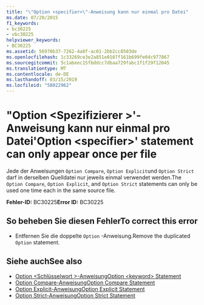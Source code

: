 ```yaml
---
title: "\"Option <specifier>\"-Anweisung kann nur einmal pro Datei"
ms.date: 07/20/2015
f1_keywords:
- bc30225
- vbc30225
helpviewer_keywords:
- BC30225
ms.assetid: 56970b37-7262-4a8f-ac01-2bb2cc8503de
ms.openlocfilehash: 1c33269ce3e2a851e0107f161b699fe04c977867
ms.sourcegitcommit: 5c1abeec15fbddcc7dbaa729fabc1f1f29f12045
ms.translationtype: MT
ms.contentlocale: de-DE
ms.lasthandoff: 03/15/2019
ms.locfileid: "58022962"
---
```

# <a name="option-specifier-statement-can-only-appear-once-per-file"></a><span data-ttu-id="b9498-102">"Option \<Spezifizierer >'-Anweisung kann nur einmal pro Datei</span><span class="sxs-lookup"><span data-stu-id="b9498-102">'Option \<specifier>' statement can only appear once per file</span></span>
<span data-ttu-id="b9498-103">Jede der Anweisungen `Option Compare`, `Option Explicit`und `Option Strict` darf in derselben Quelldatei nur jeweils einmal verwendet werden.</span><span class="sxs-lookup"><span data-stu-id="b9498-103">The `Option Compare`, `Option Explicit`, and `Option Strict` statements can only be used one time each in the same source file.</span></span>  
  
 <span data-ttu-id="b9498-104">**Fehler-ID:** BC30225</span><span class="sxs-lookup"><span data-stu-id="b9498-104">**Error ID:** BC30225</span></span>  
  
## <a name="to-correct-this-error"></a><span data-ttu-id="b9498-105">So beheben Sie diesen Fehler</span><span class="sxs-lookup"><span data-stu-id="b9498-105">To correct this error</span></span>  
  
-   <span data-ttu-id="b9498-106">Entfernen Sie die doppelte `Option` -Anweisung.</span><span class="sxs-lookup"><span data-stu-id="b9498-106">Remove the duplicated `Option` statement.</span></span>  
  
## <a name="see-also"></a><span data-ttu-id="b9498-107">Siehe auch</span><span class="sxs-lookup"><span data-stu-id="b9498-107">See also</span></span>

- [<span data-ttu-id="b9498-108">Option \<Schlüsselwort >-Anweisung</span><span class="sxs-lookup"><span data-stu-id="b9498-108">Option \<keyword> Statement</span></span>](../../visual-basic/language-reference/statements/option-keyword-statement.md)
- [<span data-ttu-id="b9498-109">Option Compare-Anweisung</span><span class="sxs-lookup"><span data-stu-id="b9498-109">Option Compare Statement</span></span>](../../visual-basic/language-reference/statements/option-compare-statement.md)
- [<span data-ttu-id="b9498-110">Option Explicit-Anweisung</span><span class="sxs-lookup"><span data-stu-id="b9498-110">Option Explicit Statement</span></span>](../../visual-basic/language-reference/statements/option-explicit-statement.md)
- [<span data-ttu-id="b9498-111">Option Strict-Anweisung</span><span class="sxs-lookup"><span data-stu-id="b9498-111">Option Strict Statement</span></span>](../../visual-basic/language-reference/statements/option-strict-statement.md)
